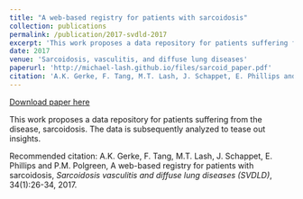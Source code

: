 ```yaml
---
title: "A web-based registry for patients with sarcoidosis"
collection: publications
permalink: /publication/2017-svdld-2017
excerpt: 'This work proposes a data repository for patients suffering from the disease, sarcoidosis. The data is subsequently analyzed to tease out insights. '
date: 2017
venue: 'Sarcoidosis, vasculitis, and diffuse lung diseases'
paperurl: 'http://michael-lash.github.io/files/sarcoid_paper.pdf'
citation: 'A.K. Gerke, F. Tang, M.T. Lash, J. Schappet, E. Phillips and P.M. Polgreen, A web-based registry for patients with sarcoidosis, <i>Sarcoidosis vasculitis and diffuse lung diseases (SVDLD)</i>, 34(1):26-34, 2017. '
---
```


<a href='http://michael-lash.github.io/files/sarcoid_paper.pdf'>Download paper here</a>

This work proposes a data repository for patients suffering from the disease, sarcoidosis. The data is subsequently analyzed to tease out insights. 

Recommended citation: A.K. Gerke, F. Tang, M.T. Lash, J. Schappet, E. Phillips and P.M. Polgreen, A web-based registry for patients with sarcoidosis, <i>Sarcoidosis vasculitis and diffuse lung diseases (SVDLD)</i>, 34(1):26-34, 2017. 